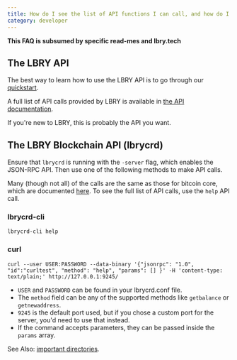 ```yaml
---
title: How do I see the list of API functions I can call, and how do I call them?
category: developer
---
```


**This FAQ is subsumed by specific read-mes and lbry.tech**

## The LBRY API

The best way to learn how to use the LBRY API is to go through our [quickstart](https://lbry.io/quickstart).

A full list of API calls provided by LBRY is available in [the API documentation](https://lbry.io/api).

If you're new to LBRY, this is probably the API you want.

## The LBRY Blockchain API (lbrycrd)

Ensure that `lbrycrd` is running with the `-server` flag, which enables the JSON-RPC API. Then use one of the following methods to make API calls.

Many (though not all) of the calls are the same as those for bitcoin core, which are
documented [here](https://en.bitcoin.it/wiki/Original_Bitcoin_client/API_calls_list). To see the full list of API calls, use the `help` API call.

### lbrycrd-cli

    lbrycrd-cli help

### curl

    curl --user USER:PASSWORD --data-binary '{"jsonrpc": "1.0", "id":"curltest", "method": "help", "params": [] }' -H 'content-type: text/plain;' http://127.0.0.1:9245/

- `USER` and `PASSWORD` can be found in your lbrycrd.conf file.
- The `method` field can be any of the supported methods like `getbalance` or `getnewaddress`.
- `9245` is the default port used, but if you chose a custom port for the server, you'd need to use that instead.
- If the command accepts parameters, they can be passed inside the `params` array.

See Also: [important directories](https://lbry.io/faq/lbry-directories).
